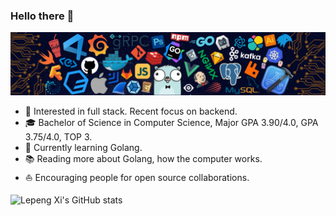 ### Hello there 👋

![](icons/header_.png)


* 🧐   Interested in full stack. Recent focus on backend.
* 🎓   Bachelor of Science in Computer Science, Major GPA 3.90/4.0, GPA 3.75/4.0, TOP 3.
* 🌱   Currently learning Golang.
* 📚   Reading more about Golang, how the computer works.
* ⛵   Encouraging people for open source collaborations.
<!-- * 💻   With 4 years' computer science and technology education. -->



![Lepeng Xi's GitHub stats](https://github-readme-stats.vercel.app/api?username=xilepeng&show_icons=true)












<!--
**xilepeng/xilepeng** is a ✨ _special_ ✨ repository because its `README.md` (this file) appears on your GitHub profile.

Here are some ideas to get you started:

- 🔭 I’m currently working on ...
- 🌱 I’m currently learning ...
- 👯 I’m looking to collaborate on ...
- 🤔 I’m looking for help with ...
- 💬 Ask me about ...
- 📫 How to reach me: ...
- 😄 Pronouns: ...
- ⚡ Fun fact: ...
-->


